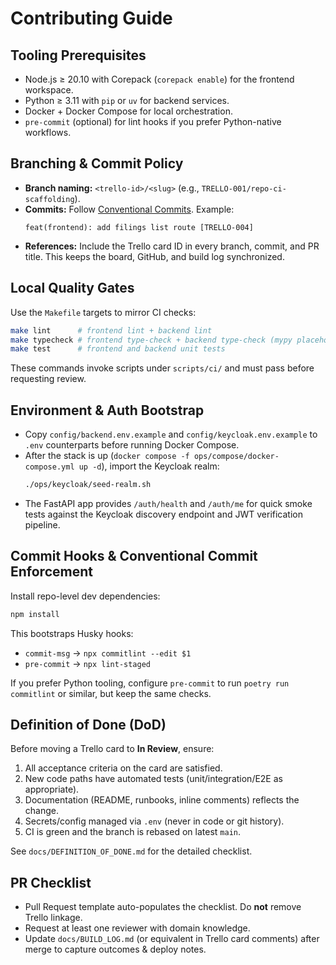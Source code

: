 # Contributing Guide

## Tooling Prerequisites

- Node.js ≥ 20.10 with Corepack (`corepack enable`) for the frontend workspace.
- Python ≥ 3.11 with `pip` or `uv` for backend services.
- Docker + Docker Compose for local orchestration.
- `pre-commit` (optional) for lint hooks if you prefer Python-native workflows.

## Branching & Commit Policy

- **Branch naming:** `<trello-id>/<slug>` (e.g., `TRELLO-001/repo-ci-scaffolding`).
- **Commits:** Follow [Conventional Commits](https://www.conventionalcommits.org/en/v1.0.0/). Example:
  ```
  feat(frontend): add filings list route [TRELLO-004]
  ```
- **References:** Include the Trello card ID in every branch, commit, and PR title. This keeps the board, GitHub, and build log synchronized.

## Local Quality Gates

Use the `Makefile` targets to mirror CI checks:

```bash
make lint      # frontend lint + backend lint
make typecheck # frontend type-check + backend type-check (mypy placeholder)
make test      # frontend and backend unit tests
```

These commands invoke scripts under `scripts/ci/` and must pass before requesting review.

## Environment & Auth Bootstrap

- Copy `config/backend.env.example` and `config/keycloak.env.example` to `.env` counterparts before running Docker Compose.
- After the stack is up (`docker compose -f ops/compose/docker-compose.yml up -d`), import the Keycloak realm:
  ```bash
  ./ops/keycloak/seed-realm.sh
  ```
- The FastAPI app provides `/auth/health` and `/auth/me` for quick smoke tests against the Keycloak discovery endpoint and JWT verification pipeline.

## Commit Hooks & Conventional Commit Enforcement

Install repo-level dev dependencies:

```bash
npm install
```

This bootstraps Husky hooks:

- `commit-msg` → `npx commitlint --edit $1`
- `pre-commit` → `npx lint-staged`

If you prefer Python tooling, configure `pre-commit` to run `poetry run commitlint` or similar, but keep the same checks.

## Definition of Done (DoD)

Before moving a Trello card to **In Review**, ensure:

1. All acceptance criteria on the card are satisfied.
2. New code paths have automated tests (unit/integration/E2E as appropriate).
3. Documentation (README, runbooks, inline comments) reflects the change.
4. Secrets/config managed via `.env` (never in code or git history).
5. CI is green and the branch is rebased on latest `main`.

See `docs/DEFINITION_OF_DONE.md` for the detailed checklist.

## PR Checklist

- Pull Request template auto-populates the checklist. Do **not** remove Trello linkage.
- Request at least one reviewer with domain knowledge.
- Update `docs/BUILD_LOG.md` (or equivalent in Trello card comments) after merge to capture outcomes & deploy notes.

